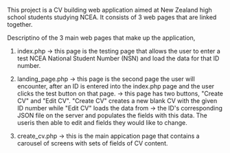 This project is a CV building web application aimed at New Zealand high school students studying NCEA.
It consists of 3 web pages that are linked together.

Descriptino of the 3 main web pages that make up the application, 

1.	index.php -> this page is the testing page that allows the user to enter a test NCEA National Student Number (NSN) and load the data for that ID number.

2.	landing_page.php -> this page is the second page the user will encounter, after an ID is entered into the index.php page and the user clicks the test button on that page.
					 -> this page has two buttons,  "Create CV" and "Edit CV". "Create CV" creates a new blank CV with the given ID number while "Edit CV" loads the data from 
					 -> the ID's corresponding JSON file on the server and populates the fields with this data. The useris then able to edit and fields they would like to change.

3.	create_cv.php -> this is the main appication page that contains a carousel of screens with sets of fields of CV content.

